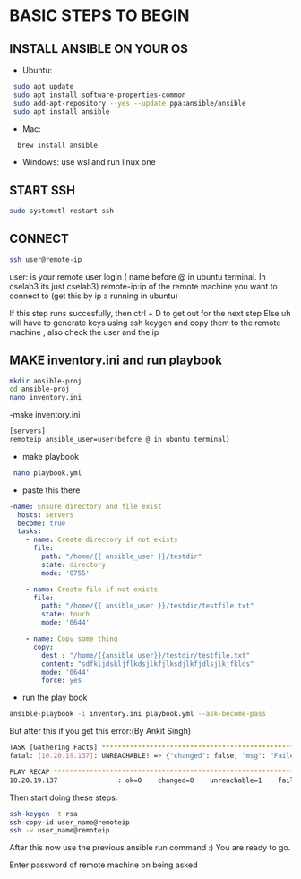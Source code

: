 # BASIC STEPS TO BEGIN

## INSTALL ANSIBLE ON YOUR OS

- Ubuntu:
  
```bash
 sudo apt update
 sudo apt install software-properties-common
 sudo add-apt-repository --yes --update ppa:ansible/ansible
 sudo apt install ansible
```
- Mac:
  
```bash
  brew install ansible
```

- Windows: use wsl and run linux one

## START SSH 

```bash
sudo systemctl restart ssh
```

## CONNECT 

```bash
ssh user@remote-ip
```

user: is your remote user login ( name before @ in ubuntu terminal. In cselab3 its just cselab3)
remote-ip:ip of the remote machine you want to connect to (get this by ip a running in ubuntu)

If this step runs succesfully, then ctrl + D to get out for the next step
Else uh will have to generate keys using ssh keygen and copy them to the remote machine , also check the user and the ip

## MAKE inventory.ini and run playbook

```bash
mkdir ansible-proj
cd ansible-proj
nano inventory.ini
```

-make inventory.ini

```bash
[servers]
remoteip ansible_user=user(before @ in ubuntu terminal) 
```
- make playbook
  
```bash
 nano playbook.yml
```
- paste this there
  
```yml
-name: Ensure directory and file exist
  hosts: servers
  become: true
  tasks:
    - name: Create directory if not exists
      file:
        path: "/home/{{ ansible_user }}/testdir"
        state: directory
        mode: '0755'

    - name: Create file if not exists
      file:
        path: "/home/{{ ansible_user }}/testdir/testfile.txt"
        state: touch
        mode: '0644'

    - name: Copy some thing
      copy: 
        dest : "/home/{{ansible_user}}/testdir/testfile.txt"
        content: "sdfkljdskljflkdsjlkfjlksdjlkfjdlsjlkjfklds"
        mode: '0644'
        force: yes 
```

- run the play book

```bash
ansible-playbook -i inventory.ini playbook.yml --ask-become-pass
```
But after this if you get this error:(By Ankit Singh)
```bash
TASK [Gathering Facts] ************************************************************
fatal: [10.20.19.137]: UNREACHABLE! => {"changed": false, "msg": "Failed to connect to the host via ssh: bkarthik@10.20.19.137: Permission denied (publickey,password).", "unreachable": true}

PLAY RECAP ************************************************************************
10.20.19.137               : ok=0    changed=0    unreachable=1    failed=0    skipped=0    rescued=0    ignored=0   
```

Then start doing these steps:
```bash
ssh-keygen -t rsa
ssh-copy-id user_name@remoteip
ssh -v user_name@remoteip
```
After this now use the previous ansible run command :)
You are ready to go.

Enter password of remote machine on being asked
